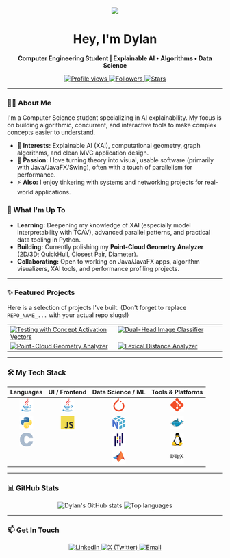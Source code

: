 <div align="center">
  <a href="https://github.com/dylanluigi">
    <img src="https://media.giphy.com/media/hvRJCLFzcasrR4ia7z/giphy.gif" width="50">
  </a>

  <h1>
    Hey, I'm Dylan
  </h1>

  <p>
    <strong>Computer Engineering Student | Explainable AI • Algorithms • Data Science</strong>
  </p>

  <p>
    <a href="https://github.com/dylanluigi">
      <img src="https://komarev.com/ghpvc/?username=dylanluigi&label=Profile%20Views&color=0e75b6&style=flat-square" alt="Profile views"/>
    </a>
    <a href="https://github.com/dylanluigi?tab=followers">
      <img src="https://img.shields.io/github/followers/dylanluigi?label=Followers&style=flat-square&color=0e75b6" alt="Followers"/>
    </a>
    <a href="https://github.com/dylanluigi?tab=repositories">
      <img src="https://img.shields.io/github/stars/dylanluigi?affiliations=OWNER&style=flat-square&color=0e75b6" alt="Stars"/>
    </a>
  </p>
</div>

---

### 👨‍💻 About Me

I'm a Computer Science student specializing in AI explainability. My focus is on building algorithmic, concurrent, and interactive tools to make complex concepts easier to understand.

-   🔭 **Interests:** Explainable AI (XAI), computational geometry, graph algorithms, and clean MVC application design.
-   🌱 **Passion:** I love turning theory into visual, usable software (primarily with Java/JavaFX/Swing), often with a touch of parallelism for performance.
-   ⚡ **Also:** I enjoy tinkering with systems and networking projects for real-world applications.

### 🚀 What I'm Up To

-   **Learning:** Deepening my knowledge of XAI (especially model interpretability with TCAV), advanced parallel patterns, and practical data tooling in Python.
-   **Building:** Currently polishing my **Point-Cloud Geometry Analyzer** (2D/3D; QuickHull, Closest Pair, Diameter).
-   **Collaborating:** Open to working on Java/JavaFX apps, algorithm visualizers, XAI tools, and performance profiling projects.

---

### ✨ Featured Projects
Here is a selection of projects I've built. (Don't forget to replace `REPO_NAME_...` with your actual repo slugs!)

<table width="100%">
  <tr>
    <td width="50%" valign="top">
      <a href="https://github.com/dylanluigi/Testing-with-Concept-Activation-Vectors" target="_blank">
        <img src="https://github-readme-stats.vercel.app/api/pin/?username=dylanluigi&repo=Testing-with-Concept-Activation-Vectors&theme=merko" alt="Testing with Concept Activation Vectors"/>
      </a>
    </td>
    <td width="50%" valign="top">
      <a href="https://github.com/dylanluigi/Dual-Landscape-Classifier-Multi-Head-NN" target="_blank">
        <img src="https://github-readme-stats.vercel.app/api/pin/?username=dylanluigi&repo=Dual-Landscape-Classifier-Multi-Head-NN&theme=merko" alt="Dual-Head Image Classifier"/>
      </a>
    </td>
  </tr>
  <tr>
    <td width="50%" valign="top">
      <a href="https://github.com/dylanluigi/Point-Cluster-Distance-Calculations-and-Visualizer" target="_blank">
        <img src="https://github-readme-stats.vercel.app/api/pin/?username=dylanluigi&repo=Point-Cluster-Distance-Calculations-and-Visualizer&theme=merko" alt="Point-Cloud Geometry Analyzer"/>
      </a>
    </td>
    <td width="50%" valign="top">
      <a href="https://github.com/dylanluigi/Lexical-Distance-Analyzer" target="_blank">
        <img src="https://github-readme-stats.vercel.app/api/pin/?username=dylanluigi&repo=Lexical-Distance-Analyzer&theme=merko" alt="Lexical Distance Analyzer"/>
      </a>
    </td>
  </tr>
</table>

---

### 🛠️ My Tech Stack

<div align="center">

| **Languages** | **UI / Frontend** | **Data Science / ML** | **Tools & Platforms** |
| :-----------: | :---------------: | :-------------------: | :-------------------: |
| <img src="https://raw.githubusercontent.com/devicons/devicon/master/icons/java/java-original.svg" alt="Java" height="32"/> | <img src="https://raw.githubusercontent.com/devicons/devicon/master/icons/java/java-original.svg" alt="JavaFX/Swing" title="JavaFX/Swing" height="32"/> | <img src="https://raw.githubusercontent.com/devicons/devicon/master/icons/pytorch/pytorch-original.svg" alt="PyTorch" height="32"/> | <img src="https://raw.githubusercontent.com/devicons/devicon/master/icons/git/git-original.svg" alt="Git" height="32"/> |
| <img src="https://raw.githubusercontent.com/devicons/devicon/master/icons/python/python-original.svg" alt="Python" height="32"/> | <img src="https://raw.githubusercontent.com/devicons/devicon/master/icons/javascript/javascript-original.svg" alt="JavaScript" height="32"/> | <img src="https://raw.githubusercontent.com/devicons/devicon/master/icons/numpy/numpy-original.svg" alt="NumPy" height="32"/> | <img src="https://raw.githubusercontent.com/devicons/devicon/master/icons/docker/docker-original.svg" alt="Docker" height="32"/> |
| <img src="https://raw.githubusercontent.com/devicons/devicon/master/icons/c/c-original.svg" alt="C" height="32"/> | | <img src="https://raw.githubusercontent.com/devicons/devicon/master/icons/pandas/pandas-original.svg" alt="pandas" height="32"/> | <img src="https://raw.githubusercontent.com/devicons/devicon/master/icons/linux/linux-original.svg" alt="Linux" height="32"/> |
| | | <img src="https://raw.githubusercontent.com/devicons/devicon/master/icons/matlab/matlab-original.svg" alt="MATLAB" height="32"/> | <img src="https://raw.githubusercontent.com/devicons/devicon/master/icons/latex/latex-original.svg" alt="LaTeX" height="32"/> |

</div>

---

### 📊 GitHub Stats

<div align="center">
  <img src="https://github-readme-stats.vercel.app/api?username=dylanluigi&show_icons=true&count_private=true&include_all_commits=true&theme=merko" alt="Dylan's GitHub stats" height="170" />
  <img src="https://github-readme-stats.vercel.app/api/top-langs?username=dylanluigi&layout=compact&langs_count=10&theme=merko" alt="Top languages" height="170" />
</div>

---

### 📫 Get In Touch

<p align="center">
  <a href="https://www.linkedin.com/in/dylan-canning/" target="_blank">
    <img src="https://img.shields.io/badge/LinkedIn-0A66C2?style=for-the-badge&logo=linkedin&logoColor=white" alt="LinkedIn">
  </a>
  <a href="https://twitter.com/dylanluigi2" target="_blank">
    <img src="https://img.shields.io/badge/X-000000?style=for-the-badge&logo=x&logoColor=white" alt="X (Twitter)">
  </a>
  <a href="mailto:dylanluigicg@gmail.com">
    <img src="https://img.shields.io/badge/Gmail-D14836?style=for-the-badge&logo=gmail&logoColor=white" alt="Email">
  </a>
</p>
